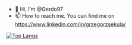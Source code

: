 - 👋 Hi, I’m @Qerdo97
- 📫 How to reach me. You can find me on https://www.linkedin.com/in/grzegorzsekula/

[![Top Langs](https://github-readme-stats.vercel.app/api/top-langs/?username=Qerdo97&langs_count=8)](https://github.com/Qerdo97)

<!---
Qerdo97/Qerdo97 is a ✨ special ✨ repository because its `README.md` (this file) appears on your GitHub profile.
You can click the Preview link to take a look at your changes.
--->
